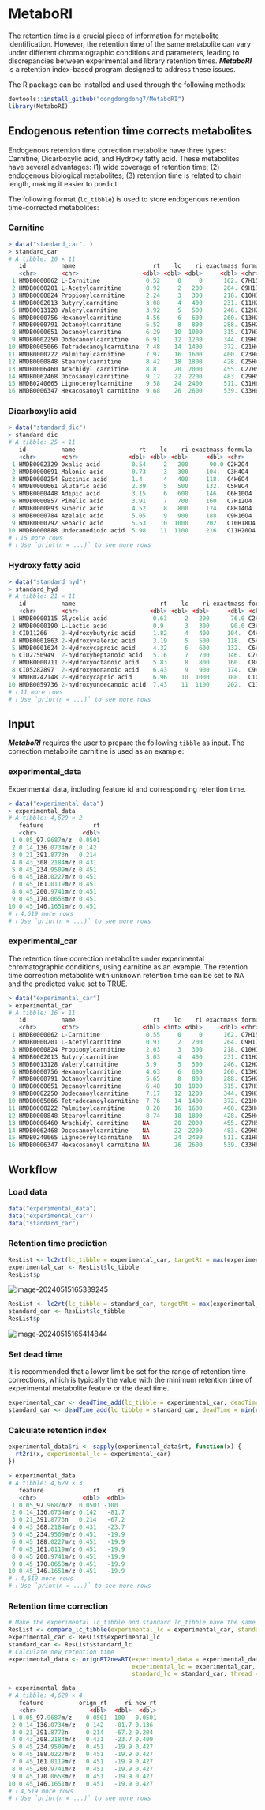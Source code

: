 # MetaboRI

The retention time is a crucial piece of information for metabolite identification. However, the retention time of the same metabolite can vary under different chromatographic conditions and parameters, leading to discrepancies between experimental and library retention times. ***MetaboRI*** is a retention index-based program designed to address these issues.

The R package can be installed and used through the following methods:

```R
devtools::install_github("dongdongdong7/MetaboRI")
library(MetaboRI)
```

## Endogenous retention time corrects metabolites

Endogenous retention time correction metabolite have three types: Carnitine, Dicarboxylic acid, and Hydroxy fatty acid. These metabolites have several advantages: (1) wide coverage of retention time; (2) endogenous biological metabolites; (3) retention time is related to chain length, making it easier to predict.

The following format (```lc_tibble```) is used to store endogenous retention time-corrected metabolites: 

### Carnitine

```R
> data("standard_car", )
> standard_car
# A tibble: 16 × 11
   id          name                      rt    lc    ri exactmass formula   smiles             inchi inchikey predicted
   <chr>       <chr>                  <dbl> <dbl> <dbl>     <dbl> <chr>     <chr>              <chr> <chr>    <lgl>    
 1 HMDB0000062 L-Carnitine             0.52     0     0      162. C7H15NO3  C[N+](C)(C)C[C@H]… InCh… PHIQHXF… FALSE    
 2 HMDB0000201 L-Acetylcarnitine       0.92     2   200      204. C9H17NO4  CC(=O)O[C@H](CC(O… InCh… RDHQFKQ… FALSE    
 3 HMDB0000824 Propionylcarnitine      2.24     3   300      218. C10H19NO4 CCC(=O)O[C@H](CC(… InCh… UFAHZIU… FALSE    
 4 HMDB0002013 Butyrylcarnitine        3.08     4   400      231. C11H21NO4 CCCC(=O)O[C@H](CC… InCh… QWYFHHG… FALSE    
 5 HMDB0013128 Valerylcarnitine        3.92     5   500      246. C12H23NO4 CCCCC(=O)O[C@H](C… InCh… VSNFQQX… FALSE    
 6 HMDB0000756 Hexanoylcarnitine       4.56     6   600      260. C13H25NO4 CCCCCC(=O)O[C@H](… InCh… VVPRQWT… FALSE    
 7 HMDB0000791 Octanoylcarnitine       5.52     8   800      288. C15H29NO4 CCCCCCCC(=O)O[C@H… InCh… CXTATJF… FALSE    
 8 HMDB0000651 Decanoylcarnitine       6.29    10  1000      315. C17H33NO4 CCCCCCCCCC(=O)O[C… InCh… LZOSYCM… FALSE    
 9 HMDB0002250 Dodecanoylcarnitine     6.91    12  1200      344. C19H37NO4 CCCCCCCCCCCC(=O)O… InCh… FUJLYHJ… FALSE    
10 HMDB0005066 Tetradecanoylcarnitine  7.48    14  1400      372. C21H41NO4 CCCCCCCCCCCCCC(=O… InCh… PSHXNVG… FALSE    
11 HMDB0000222 Palmitoylcarnitine      7.97    16  1600      400. C23H45NO4 CCCCCCCCCCCCCCCC(… InCh… XOMRRQX… TRUE     
12 HMDB0000848 Stearoylcarnitine       8.42    18  1800      428. C25H49NO4 CCCCCCCCCCCCCCCCC… InCh… FNPHNLN… FALSE    
13 HMDB0006460 Arachidyl carnitine     8.8     20  2000      455. C27H53NO4 CCCCCCCCCCCCCCCCC… InCh… SVJLJQB… FALSE    
14 HMDB0062468 Docosanoylcarnitine     9.12    22  2200      483. C29H57NO4 CCCCCCCCCCCCCCCCC… InCh… IUMXSSO… FALSE    
15 HMDB0240665 Lignoceroylcarnitine    9.58    24  2400      511. C31H61NO4 CCCCCCCCCCCCCCCCC… InCh… YDUFZFU… FALSE    
16 HMDB0006347 Hexacosanoyl carnitine  9.68    26  2600      539. C33H65NO4 CCCCCCCCCCCCCCCCC… InCh… KOCKWDD… TRUE     
```

### Dicarboxylic acid

```R
> data("standard_dic")
> standard_dic
# A tibble: 25 × 11
   id          name                  rt    lc    ri exactmass formula  smiles                inchi   inchikey predicted
   <chr>       <chr>              <dbl> <dbl> <dbl>     <dbl> <chr>    <chr>                 <chr>   <chr>    <lgl>    
 1 HMDB0002329 Oxalic acid         0.54     2   200      90.0 C2H2O4   OC(=O)C(O)=O          InChI=… MUBZPKH… FALSE    
 2 HMDB0000691 Malonic acid        0.73     3   300     104.  C3H4O4   OC(=O)CC(O)=O         InChI=… OFOBLEO… FALSE    
 3 HMDB0000254 Succinic acid       1.4      4   400     118.  C4H6O4   OC(=O)CCC(O)=O        InChI=… KDYFGRW… FALSE    
 4 HMDB0000661 Glutaric acid       2.39     5   500     132.  C5H8O4   OC(=O)CCCC(O)=O       InChI=… JFCQEDH… FALSE    
 5 HMDB0000448 Adipic acid         3.15     6   600     146.  C6H10O4  OC(=O)CCCCC(O)=O      InChI=… WNLRTRB… FALSE    
 6 HMDB0000857 Pimelic acid        3.91     7   700     160.  C7H12O4  OC(=O)CCCCCC(O)=O     InChI=… WLJVNTC… FALSE    
 7 HMDB0000893 Suberic acid        4.52     8   800     174.  C8H14O4  OC(=O)CCCCCCC(O)=O    InChI=… TYFQFVW… FALSE    
 8 HMDB0000784 Azelaic acid        5.05     9   900     188.  C9H16O4  OC(=O)CCCCCCCC(O)=O   InChI=… BDJRBEY… FALSE    
 9 HMDB0000792 Sebacic acid        5.53    10  1000     202.  C10H18O4 OC(=O)CCCCCCCCC(O)=O  InChI=… CXMXRPH… FALSE    
10 HMDB0000888 Undecanedioic acid  5.98    11  1100     216.  C11H20O4 OC(=O)CCCCCCCCCC(O)=O InChI=… LWBHHRR… FALSE    
# ℹ 15 more rows
# ℹ Use `print(n = ...)` to see more rows
```

### Hydroxy fatty acid

```R
> data("standard_hyd")
> standard_hyd
# A tibble: 21 × 11
   id          name                        rt    lc    ri exactmass formula  smiles            inchi inchikey predicted
   <chr>       <chr>                    <dbl> <dbl> <dbl>     <dbl> <chr>    <chr>             <chr> <chr>    <lgl>    
 1 HMDB0000115 Glycolic acid             0.63     2   200      76.0 C2H4O3   OCC(O)=O          InCh… AEMRFAO… FALSE    
 2 HMDB0000190 L-Lactic acid             0.9      3   300      90.0 C3H6O3   C[C@H](O)C(O)=O   InCh… JVTAAEK… FALSE    
 3 CID11266    2-Hydroxybutyric acid     1.82     4   400     104.  C4H8O3   CCC(C(=O)O)O      InCh… AFENDNX… FALSE    
 4 HMDB0001863 2-Hydroxyvaleric acid     3.19     5   500     118.  C5H10O3  CCCC(O)C(O)=O     InCh… JRHWHSJ… FALSE    
 5 HMDB0001624 2-Hydroxycaproic acid     4.32     6   600     132.  C6H12O3  CCCCC(O)C(O)=O    InCh… NYHNVHG… FALSE    
 6 CID2750949  2-hydroxyheptanoic acid   5.16     7   700     146.  C7H14O3  CCCCCC(C(=O)O)O   InCh… RGMMREB… FALSE    
 7 HMDB0000711 2-Hydroxyoctanoic acid    5.83     8   800     160.  C8H16O3  CCCCCCC(O)C(O)=O  InCh… JKRDADV… FALSE    
 8 CID5282897  2-Hydroxynonanoic acid    6.43     9   900     174.  C9H18O3  CCCCCCCC(C(=O)O)O InCh… BTJFTHO… FALSE    
 9 HMDB0242148 2-Hydroxycapric acid      6.96    10  1000     188.  C10H20O3 CCCCCCCCC(O)C(O)… InCh… GHPVDCP… FALSE    
10 HMDB0059736 2-hydroxyundecanoic acid  7.43    11  1100     202.  C11H22O3 CCCCCCCCCC(O)C(O… InCh… MNRBGFK… FALSE    
# ℹ 11 more rows
# ℹ Use `print(n = ...)` to see more rows
```

## Input

***MetaboRI*** requires the user to prepare the following ```tibble``` as input. The correction metabolite carnitine is used as an example:

### experimental_data

Experimental data, including feature id and corresponding retention time.

```R
> data("experimental_data")
> experimental_data
# A tibble: 4,629 × 2
   feature              rt
   <chr>             <dbl>
 1 0.05_97.9687m/z  0.0501
 2 0.14_136.0734m/z 0.142 
 3 0.21_391.8773n   0.214 
 4 0.43_308.2184m/z 0.431 
 5 0.45_234.9509m/z 0.451 
 6 0.45_188.0227m/z 0.451 
 7 0.45_161.0119m/z 0.451 
 8 0.45_200.9741m/z 0.451 
 9 0.45_170.0658m/z 0.451 
10 0.45_146.1651m/z 0.451 
# ℹ 4,619 more rows
# ℹ Use `print(n = ...)` to see more rows
```

### experimental_car

The retention time correction metabolite under experimental chromatographic conditions, using carnitine as an example. The retention time correction metabolite with unknown retention time can be set to NA and the predicted value set to TRUE. 

```R
> data("experimental_car")
> experimental_car
# A tibble: 16 × 11
   id          name                      rt    lc    ri exactmass formula   smiles             inchi inchikey predicted
   <chr>       <chr>                  <dbl> <int> <dbl>     <dbl> <chr>     <chr>              <chr> <chr>    <lgl>    
 1 HMDB0000062 L-Carnitine             0.55     0     0      162. C7H15NO3  C[N+](C)(C)C[C@H]… InCh… PHIQHXF… FALSE    
 2 HMDB0000201 L-Acetylcarnitine       0.91     2   200      204. C9H17NO4  CC(=O)O[C@H](CC(O… InCh… RDHQFKQ… FALSE    
 3 HMDB0000824 Propionylcarnitine      2.03     3   300      218. C10H19NO4 CCC(=O)O[C@H](CC(… InCh… UFAHZIU… FALSE    
 4 HMDB0002013 Butyrylcarnitine        3.03     4   400      231. C11H21NO4 CCCC(=O)O[C@H](CC… InCh… QWYFHHG… FALSE    
 5 HMDB0013128 Valerylcarnitine        3.9      5   500      246. C12H23NO4 CCCCC(=O)O[C@H](C… InCh… VSNFQQX… FALSE    
 6 HMDB0000756 Hexanoylcarnitine       4.63     6   600      260. C13H25NO4 CCCCCC(=O)O[C@H](… InCh… VVPRQWT… FALSE    
 7 HMDB0000791 Octanoylcarnitine       5.65     8   800      288. C15H29NO4 CCCCCCCC(=O)O[C@H… InCh… CXTATJF… FALSE    
 8 HMDB0000651 Decanoylcarnitine       6.48    10  1000      315. C17H33NO4 CCCCCCCCCC(=O)O[C… InCh… LZOSYCM… FALSE    
 9 HMDB0002250 Dodecanoylcarnitine     7.17    12  1200      344. C19H37NO4 CCCCCCCCCCCC(=O)O… InCh… FUJLYHJ… FALSE    
10 HMDB0005066 Tetradecanoylcarnitine  7.76    14  1400      372. C21H41NO4 CCCCCCCCCCCCCC(=O… InCh… PSHXNVG… FALSE    
11 HMDB0000222 Palmitoylcarnitine      8.28    16  1600      400. C23H45NO4 CCCCCCCCCCCCCCCC(… InCh… XOMRRQX… FALSE    
12 HMDB0000848 Stearoylcarnitine       8.74    18  1800      428. C25H49NO4 CCCCCCCCCCCCCCCCC… InCh… FNPHNLN… FALSE    
13 HMDB0006460 Arachidyl carnitine    NA       20  2000      455. C27H53NO4 CCCCCCCCCCCCCCCCC… InCh… SVJLJQB… TRUE     
14 HMDB0062468 Docosanoylcarnitine    NA       22  2200      483. C29H57NO4 CCCCCCCCCCCCCCCCC… InCh… IUMXSSO… TRUE     
15 HMDB0240665 Lignoceroylcarnitine   NA       24  2400      511. C31H61NO4 CCCCCCCCCCCCCCCCC… InCh… YDUFZFU… TRUE     
16 HMDB0006347 Hexacosanoyl carnitine NA       26  2600      539. C33H65NO4 CCCCCCCCCCCCCCCCC… InCh… KOCKWDD… TRUE
```

## Workflow

### Load data

```R
data("experimental_data")
data("experimental_car")
data("standard_car")
```

### Retention time prediction

```R
ResList <- lc2rt(lc_tibble = experimental_car, targetRt = max(experimental_data$rt))
experimental_car <- ResList$lc_tibble
ResList$p
```

![image-20240515165339245](.\assets\image-20240515165339245.png)

```R
ResList <- lc2rt(lc_tibble = standard_car, targetRt = max(experimental_data$rt))
standard_car <- ResList$lc_tibble
ResList$p
```

![image-20240515165414844](.\assets\image-20240515165414844.png)

### Set dead time

It is recommended that a lower limit be set for the range of retention time corrections, which is typically the value with the minimum retention time of experimental metabolite feature or the dead time. 

```R
experimental_car <- deadTime_add(lc_tibble = experimental_car, deadTime = min(experimental_data$rt))
standard_car <- deadTime_add(lc_tibble = standard_car, deadTime = min(experimental_data$rt))
```

### Calculate retention index

```R
experimental_data$ri <- sapply(experimental_data$rt, function(x) {
  rt2ri(x, experimental_lc = experimental_car)
})
```

```R
> experimental_data
# A tibble: 4,629 × 3
   feature              rt     ri
   <chr>             <dbl>  <dbl>
 1 0.05_97.9687m/z  0.0501 -100  
 2 0.14_136.0734m/z 0.142   -81.7
 3 0.21_391.8773n   0.214   -67.2
 4 0.43_308.2184m/z 0.431   -23.7
 5 0.45_234.9509m/z 0.451   -19.9
 6 0.45_188.0227m/z 0.451   -19.9
 7 0.45_161.0119m/z 0.451   -19.9
 8 0.45_200.9741m/z 0.451   -19.9
 9 0.45_170.0658m/z 0.451   -19.9
10 0.45_146.1651m/z 0.451   -19.9
# ℹ 4,619 more rows
# ℹ Use `print(n = ...)` to see more rows
```

### Retention time correction

```R
# Make the experimental lc_tibble and standard lc_tibble have the same number of lc.
ResList <- compare_lc_tibble(experimental_lc = experimental_car, standard_lc = standard_car)
experimental_car <- ResList$experimental_lc
standard_car <- ResList$standard_lc
# Calculate new retention time
experimental_data <- orignRT2newRT(experimental_data = experimental_data,
                                   experimental_lc = experimental_car,
                                   standard_lc = standard_car, thread = 1)
```

```R
> experimental_data 
# A tibble: 4,629 × 4
   feature          orign_rt     ri new_rt
   <chr>               <dbl>  <dbl>  <dbl>
 1 0.05_97.9687m/z    0.0501 -100   0.0501
 2 0.14_136.0734m/z   0.142   -81.7 0.136 
 3 0.21_391.8773n     0.214   -67.2 0.204 
 4 0.43_308.2184m/z   0.431   -23.7 0.409 
 5 0.45_234.9509m/z   0.451   -19.9 0.427 
 6 0.45_188.0227m/z   0.451   -19.9 0.427 
 7 0.45_161.0119m/z   0.451   -19.9 0.427 
 8 0.45_200.9741m/z   0.451   -19.9 0.427 
 9 0.45_170.0658m/z   0.451   -19.9 0.427 
10 0.45_146.1651m/z   0.451   -19.9 0.427 
# ℹ 4,619 more rows
# ℹ Use `print(n = ...)` to see more rows
```



